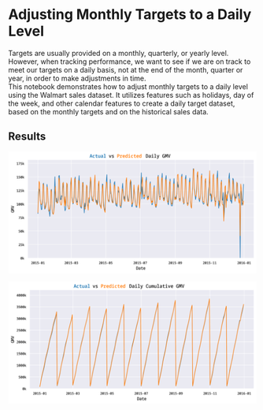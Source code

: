 # Adjusting Monthly Targets to a Daily Level

Targets are usually provided on a monthly, quarterly, or yearly level.
However, when tracking performance, we want to see if we are on track to meet
our targets on a daily basis, not at the end of the month, quarter or year, in
order to make adjustments in time.
<br />
This notebook demonstrates how to adjust monthly targets to a daily level
using the Walmart sales dataset. It utilizes features such as holidays,
day of the week, and other calendar features to create a daily target
dataset, based on the monthly targets and on the historical sales data.

## Results

![Actual vs Predicted Daily GMV](./actual_vs_predicted_daily_gmv.png)

![Actual vs Predicted Daily Cumulative GMV](./actual_vs_predicted_daily_cumulative_gmv.png)


